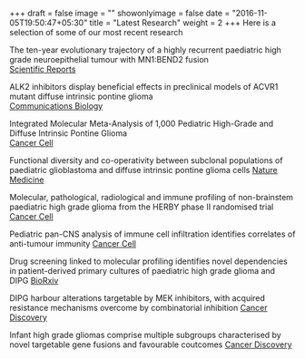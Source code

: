 +++
draft = false
image = ""
showonlyimage = false
date = "2016-11-05T19:50:47+05:30"
title = "Latest Research"
weight = 2
+++
Here is a selection of some of our most recent research
<!--more-->
The ten-year evolutionary trajectory of a highly recurrent paediatric high grade neuroepithelial tumour with MN1:BEND2 fusion  
[Scientific Reports](https://www.nature.com/articles/s41598-018-19389-9)

ALK2 inhibitors display beneficial effects in preclinical models of ACVR1 mutant diffuse intrinsic pontine glioma  
[Communications Biology](https://www.nature.com/articles/s41598-018-19389-9)

Integrated Molecular Meta-Analysis of 1,000 Pediatric High-Grade and Diffuse Intrinsic Pontine Glioma   
[Cancer Cell](https://www.sciencedirect.com/science/article/pii/S1535610817303628)

Functional diversity and co-operativity between subclonal populations of paediatric glioblastoma and diffuse intrinsic pontine glioma cells
[Nature Medicine](https://www.nature.com/articles/s41591-018-0086-7)

Molecular, pathological, radiological and immune profiling of non-brainstem paediatric high grade glioma from the HERBY phase II randomised trial
[Cancer Cell](https://www.sciencedirect.com/science/article/pii/S1535610818301752)

Pediatric pan-CNS analysis of immune cell infiltration identifies correlates of anti-tumour immunity
[Cancer Cell](https://www.nature.com/articles/s41467-020-18070-y)

Drug screening linked to molecular profiling identifies novel dependencies in patient-derived primary cultures of paediatric high grade glioma and DIPG
[BioRxiv](https://www.biorxiv.org/content/10.1101/2020.12.29.424674v1)

DIPG harbour alterations targetable by MEK inhibitors, with acquired resistance mechanisms overcome by combinatorial inhibition
[Cancer Discovery](https://aacrjournals.org/cancerdiscovery/article/doi/10.1158/2159-8290.CD-20-0930/678434/DIPG-Harbors-Alterations-Targetable-by-MEK)

Infant high grade gliomas comprise multiple subgroups characterised by novel targetable gene fusions and favourable coutcomes
[Cancer Discovery](https://aacrjournals.org/cancerdiscovery/article/10/7/942/2463/Infant-High-Grade-Gliomas-Comprise-Multiple)
